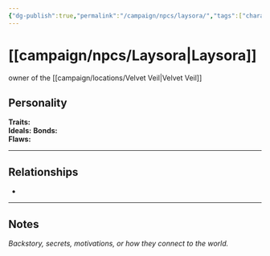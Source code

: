 ```yaml
---
{"dg-publish":true,"permalink":"/campaign/npcs/laysora/","tags":["character","npc"],"noteIcon":"","created":"2025-10-26T10:44:26.463-07:00","updated":"2025-10-27T13:38:17.027-07:00"}
---
```


# [[campaign/npcs/Laysora\|Laysora]]
owner of the [[campaign/locations/Velvet Veil\|Velvet Veil]]
## Personality
**Traits:**  
**Ideals:** 
**Bonds:**  
**Flaws:**  

---

## Relationships
- 

---

## Notes
*Backstory, secrets, motivations, or how they connect to the world.*